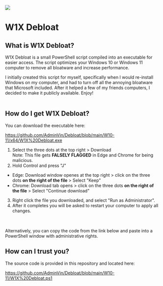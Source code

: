 <img src="https://github.com/AdminVin/W1X-Debloat/blob/main/Images/Banner.jpg?raw=true">

# W1X Debloat

## What is W1X Debloat?
W1X Debloat is a small PowerShell script compiled into an executable for easier access.  The script optimizes your Windows 10 or Windows 11 computer to remove all bloatware and increase performance.

I initially created this script for myself, specifically when I would re-install Windows on my computer, and had to turn off all the annoying bloatware that Microsoft included.  After it helped a few of my friends computers, I decided to make it publicly available.  Enjoy!
<br>
<br>

## How do I get W1X Debloat?
You can download the executable here:

https://github.com/AdminVin/Debloat/blob/main/W10-11/x64/W1X%20Debloat.exe

1. Select the three dots at the top right > Download<br>
Note: This file gets **FALSELY FLAGGED** in Edge and Chrome for being malicious.
2. Hold Control and press "J"
- Edge: Download window openes at the top right > click on the three dots **on the right of the file** > Select "Keep"
- Chrome: Download tab opens > click on the three dots **on the right of the file** > Select "Continue download"
3. Right click the file you downloaded, and select "Run as Administrator".
4. After it completes you will be asked to restart your computer to apply all changes.
<br> 
<br>
Alternatively, you can copy the code from the link below and paste into a PowerShell window with administrative rights.

## How can I trust you?
The source code is provided in this repository and located here:

https://github.com/AdminVin/Debloat/blob/main/W10-11/W1X%20Debloat.ps1